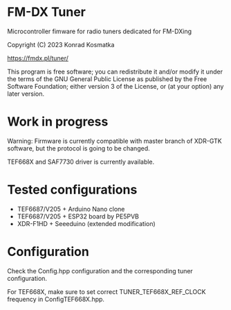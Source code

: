 FM-DX Tuner
=======

Microcontroller fimware for radio tuners dedicated for FM-DXing

Copyright (C) 2023  Konrad Kosmatka

https://fmdx.pl/tuner/

This program is free software; you can redistribute it and/or
modify it under the terms of the GNU General Public License
as published by the Free Software Foundation; either version 3
of the License, or (at your option) any later version.

# Work in progress

Warning: Firmware is currently compatible with master branch of
XDR-GTK software, but the protocol is going to be changed.

TEF668X and SAF7730 driver is currently available.

# Tested configurations

- TEF6687/V205 + Arduino Nano clone
- TEF6687/V205 + ESP32 board by PE5PVB
- XDR-F1HD + Seeeduino (extended modification)

# Configuration

Check the Config.hpp configuration and the corresponding tuner configuration.

For TEF668X, make sure to set correct TUNER_TEF668X_REF_CLOCK frequency in ConfigTEF668X.hpp.

